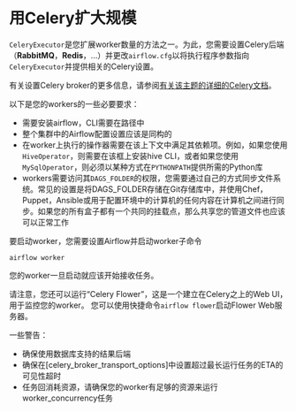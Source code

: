 # 用Celery扩大规模

`CeleryExecutor`是您扩展worker数量的方法之一。为此，您需要设置Celery后端（**RabbitMQ**，**Redis**，...）并更改`airflow.cfg`以将执行程序参数指向`CeleryExecutor`并提供相关的Celery设置。

有关设置Celery broker的更多信息，请参阅[有关该主题的详细的Celery文档](http://docs.celeryproject.org/en/latest/getting-started/brokers/index.html)。

以下是您的workers的一些必要要求：

* 需要安装airflow，CLI需要在路径中
* 整个集群中的Airflow配置设置应该是同构的
* 在worker上执行的操作器需要在该上下文中满足其依赖项。例如，如果您使用`HiveOperator`，则需要在该框上安装hive CLI，或者如果您使用`MySqlOperator`，则必须以某种方式在`PYTHONPATH`提供所需的Python库
* workers需要访问其`DAGS_FOLDER`的权限，您需要通过自己的方式同步文件系统。常见的设置是将DAGS_FOLDER存储在Git存储库中，并使用Chef，Puppet，Ansible或用于配置环境中的计算机的任何内容在计算机之间进行同步。如果您的所有盒子都有一个共同的挂载点，那么共享您的管道文件也应该可以正常工作

要启动worker，您需要设置Airflow并启动worker子命令

```
airflow worker
```

您的worker一旦启动就应该开始接收任务。

请注意，您还可以运行“Celery Flower”，这是一个建立在Celery之上的Web UI，用于监控您的worker。 您可以使用快捷命令`airflow flower`启动Flower Web服务器。

一些警告：

* 确保使用数据库支持的结果后端
* 确保在[celery_broker_transport_options]中设置超过最长运行任务的ETA的可见性超时
* 任务回消耗资源，请确保您的worker有足够的资源来运行worker_concurrency任务
